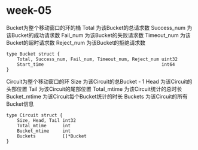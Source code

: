 # week-05

Bucket为整个移动窗口的环的桶
Total 为该Bucket的总请求数
Success_num 为该Bucket的成功请求数
Fail_num 为该Bucket的失败请求数
Timeout_num 为该Bucket的超时请求数
Reject_num 为该Bucket的拒绝请求数
```
type Bucket struct {
	Total, Success_num, Fail_num, Timeout_num, Reject_num uint32
	Start_time                                            int64
}
```

Circuit为整个移动窗口的环
Size 为该Circuit的总Bucket - 1
Head 为该Circuit的头部位置
Tail 为该Circuit的尾部位置
Total_mtime 为该Circuit统计的总时长
Bucket_mtime 为该Circuit每个Bucket统计的时长
Buckets 为该Circuit的所有Bucket信息
```
type Circuit struct {
	Size, Head, Tail int32
	Total_mtime      int
	Bucket_mtime     int
	Buckets          []*Bucket
}
```
